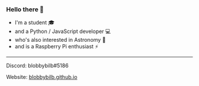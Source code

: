 ### Hello there 👀

- I'm a student 🎓
- and a Python / JavaScript developer 💻
- who's also interested in Astronomy 🔭
- and is a Raspberry Pi enthusiast ⚡️

---

Discord: blobbybilb#5186

Website: [blobbybilb.github.io](https://blobbybilb.github.io/)

<!--
**blobbybilb/blobbybilb** is a ✨ _special_ ✨ repository because its `README.md` (this file) appears on your GitHub profile.

Here are some ideas to get you started:

- 🔭 I’m currently working on ...
- 🌱 I’m currently learning ...
- 👯 I’m looking to collaborate on ...
- 🤔 I’m looking for help with ...
- 💬 Ask me about ...
- 📫 How to reach me: ...
- 😄 Pronouns: ...
- ⚡ Fun fact: ...
-->
